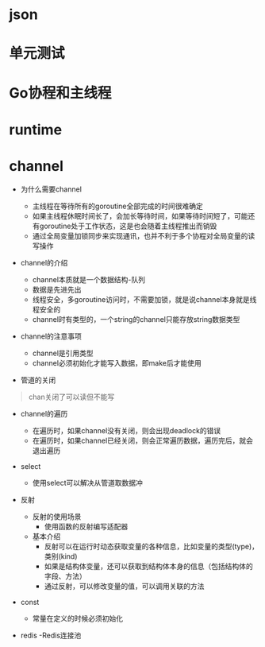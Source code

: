 # json

# 单元测试

# Go协程和主线程

# runtime

# channel

- 为什么需要channel
    - 主线程在等待所有的goroutine全部完成的时间很难确定
    - 如果主线程休眠时间长了，会加长等待时间，如果等待时间短了，可能还有goroutine处于工作状态，这是也会随着主线程推出而销毁
    - 通过全局变量加锁同步来实现通讯，也并不利于多个协程对全局变量的读写操作

- channel的介绍
    - channel本质就是一个数据结构-队列
    - 数据是先进先出
    - 线程安全，多goroutine访问时，不需要加锁，就是说channel本身就是线程安全的
    - channel时有类型的，一个string的channel只能存放string数据类型

- channel的注意事项
    - channel是引用类型
    - channel必须初始化才能写入数据，即make后才能使用

- 管道的关闭
> chan关闭了可以读但不能写

- channel的遍历
    - 在遍历时，如果channel没有关闭，则会出现deadlock的错误
    - 在遍历时，如果channel已经关闭，则会正常遍历数据，遍历完后，就会退出遍历

- select
    - 使用select可以解决从管道取数据冲

- 反射
    - 反射的使用场景
        - 使用函数的反射编写适配器
    - 基本介绍
        - 反射可以在运行时动态获取变量的各种信息，比如变量的类型(type)，类别(kind)
        - 如果是结构体变量，还可以获取到结构体本身的信息（包括结构体的字段、方法）
        - 通过反射，可以修改变量的值，可以调用关联的方法

- const
    - 常量在定义的时候必须初始化

- redis
    -Redis连接池